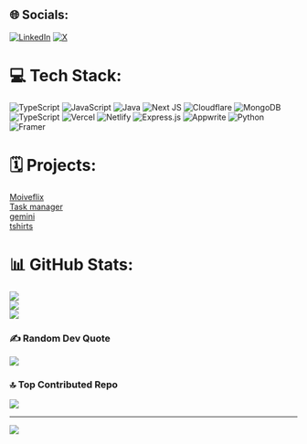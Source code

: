 
## 🌐 Socials:
[![LinkedIn](https://img.shields.io/badge/LinkedIn-%230077B5.svg?logo=linkedin&logoColor=white)](https://linkedin.com/in/https://www.linkedin.com/in/kushvendar-jangid-6b46ba184/) [![X](https://img.shields.io/badge/X-black.svg?logo=X&logoColor=white)](https://x.com/https://x.com/kushvendar_99) 

# 💻 Tech Stack:
![TypeScript](https://img.shields.io/badge/typescript-%23007ACC.svg?style=for-the-badge&logo=typescript&logoColor=white) ![JavaScript](https://img.shields.io/badge/javascript-%23323330.svg?style=for-the-badge&logo=javascript&logoColor=%23F7DF1E) ![Java](https://img.shields.io/badge/java-%23ED8B00.svg?style=for-the-badge&logo=openjdk&logoColor=white) ![Next JS](https://img.shields.io/badge/Next-black?style=for-the-badge&logo=next.js&logoColor=white) ![Cloudflare](https://img.shields.io/badge/Cloudflare-F38020?style=for-the-badge&logo=Cloudflare&logoColor=white) ![MongoDB](https://img.shields.io/badge/MongoDB-%234ea94b.svg?style=for-the-badge&logo=mongodb&logoColor=white) ![TypeScript](https://img.shields.io/badge/typescript-%23007ACC.svg?style=for-the-badge&logo=typescript&logoColor=white) ![Vercel](https://img.shields.io/badge/vercel-%23000000.svg?style=for-the-badge&logo=vercel&logoColor=white) ![Netlify](https://img.shields.io/badge/netlify-%23000000.svg?style=for-the-badge&logo=netlify&logoColor=#00C7B7) ![Express.js](https://img.shields.io/badge/express.js-%23404d59.svg?style=for-the-badge&logo=express&logoColor=%2361DAFB) ![Appwrite](https://img.shields.io/badge/Appwrite-%23FD366E.svg?style=for-the-badge&logo=appwrite&logoColor=white) ![Python](https://img.shields.io/badge/python-3670A0?style=for-the-badge&logo=python&logoColor=ffdd54) ![Framer](https://img.shields.io/badge/Framer-black?style=for-the-badge&logo=framer&logoColor=blue)

# 🗓️ Projects:
[Moiveflix](https://moviesfilix.netlify.app/)<br/>
[Task manager](https://gidge.netlify.app/)<br/>
[gemini](https://languagemodel.netlify.app/)<br/>
[tshirts](https://tshirrts.netlify.app/)<br/>

# 📊 GitHub Stats:
![](https://github-readme-stats.vercel.app/api?username=kushvendar&theme=dark&hide_border=false&include_all_commits=true&count_private=false)<br/>
![](https://nirzak-streak-stats.vercel.app/?user=kushvendar&theme=dark&hide_border=false)<br/>
![](https://github-readme-stats.vercel.app/api/top-langs/?username=kushvendar&theme=dark&hide_border=false&include_all_commits=true&count_private=false&layout=compact)

### ✍️ Random Dev Quote
![](https://quotes-github-readme.vercel.app/api?type=horizontal&theme=dark)

### 🔝 Top Contributed Repo
![](https://github-contributor-stats.vercel.app/api?username=kushvendar&limit=5&theme=dark&combine_all_yearly_contributions=true)

---
[![](https://visitcount.itsvg.in/api?id=kushvendar&icon=0&color=0)](https://visitcount.itsvg.in)

<!-- Proudly created with GPRM ( https://gprm.itsvg.in ) -->
